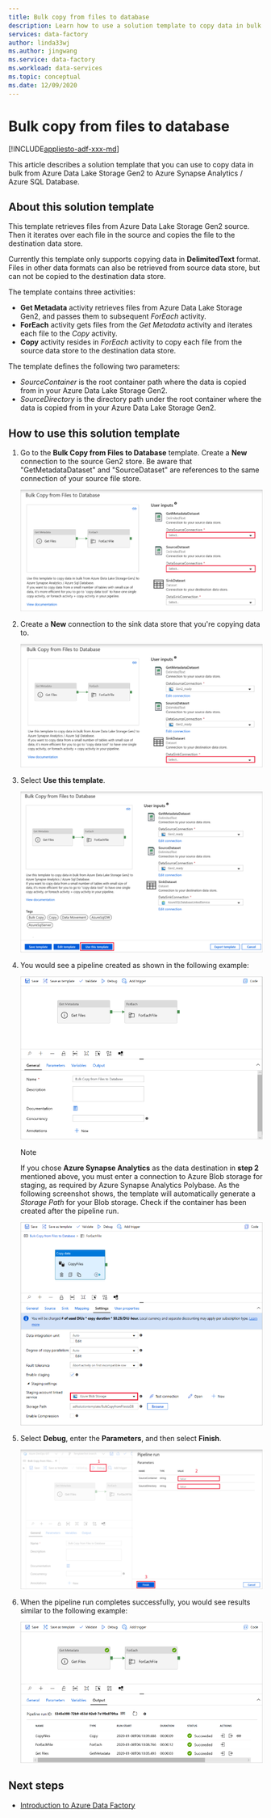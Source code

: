 ```yaml
---
title: Bulk copy from files to database
description: Learn how to use a solution template to copy data in bulk from Azure Data Lake Storage Gen2 to Azure Synapse Analytics / Azure SQL Database.
services: data-factory
author: linda33wj
ms.author: jingwang
ms.service: data-factory
ms.workload: data-services
ms.topic: conceptual
ms.date: 12/09/2020
---
```


# Bulk copy from files to database

[!INCLUDE[appliesto-adf-xxx-md](includes/appliesto-adf-xxx-md.md)]

This article describes a solution template that you can use to copy data in bulk from Azure Data Lake Storage Gen2 to Azure Synapse Analytics / Azure SQL Database.

## About this solution template

This template retrieves files from Azure Data Lake Storage Gen2 source. Then it iterates over each file in the source and copies the file to the destination data store. 

Currently this template only supports copying data in **DelimitedText** format. Files in other data formats can also be retrieved from source data store, but can not be copied to the destination data store.  

The template contains three activities:
- **Get Metadata** activity retrieves files from Azure Data Lake Storage Gen2, and passes them to subsequent *ForEach* activity.
- **ForEach** activity gets files from the *Get Metadata* activity and iterates each file to the *Copy* activity.
- **Copy** activity resides in *ForEach* activity to copy each file from the source data store to the destination data store.

The template defines the following two parameters:
- *SourceContainer* is the root container path where the data is copied from in your Azure Data Lake Storage Gen2. 
- *SourceDirectory* is the directory path under the root container where the data is copied from in your Azure Data Lake Storage Gen2.

## How to use this solution template

1. Go to the **Bulk Copy from Files to Database** template. Create a **New** connection to the source Gen2 store. Be aware that "GetMetadataDataset" and "SourceDataset" are references to the same connection of your source file store.

    ![Create a new connection to the source data store](media/solution-template-bulk-copy-from-files-to-database/source-connection.png)

2. Create a **New** connection to the sink data store that you're copying data to.

    ![Create a new connection to the sink data store](media/solution-template-bulk-copy-from-files-to-database/destination-connection.png)
    
3. Select **Use this template**.

    ![Use this template](media/solution-template-bulk-copy-from-files-to-database/use-template.png)
    
4. You would see a pipeline created as shown in the following example:

    ![Review the pipeline](media/solution-template-bulk-copy-from-files-to-database/new-pipeline.png)

    > [!NOTE]
    > If you chose **Azure Synapse Analytics** as the data destination in **step 2** mentioned above, you must enter a connection to Azure Blob storage for staging, as required by Azure Synapse Analytics Polybase. As the following screenshot shows, the template will automatically generate a *Storage Path* for your Blob storage. Check if the container has been created after the pipeline run.
        
    ![Polybase setting](media/solution-template-bulk-copy-from-files-to-database/staging-account.png)

5. Select **Debug**, enter the **Parameters**, and then select **Finish**.

    ![Click **Debug**](media/solution-template-bulk-copy-from-files-to-database/debug-run.png)

6. When the pipeline run completes successfully, you would see results similar to the following example:

    ![Review the result](media/solution-template-bulk-copy-from-files-to-database/run-succeeded.png)

       
## Next steps

- [Introduction to Azure Data Factory](introduction.md)